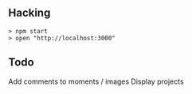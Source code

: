 

Hacking
-------

    > npm start
    > open "http://localhost:3000"

Todo
----

Add comments to moments / images
Display projects
